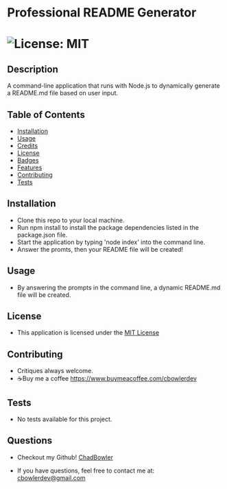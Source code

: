 # Professional README Generator

# ![License: MIT](https://img.shields.io/badge/License-MIT-yellow.svg)

## Description
A command-line application that runs with Node.js to dynamically generate  a README.md file based on user input.

## Table of Contents

- [Installation](#Installation)
- [Usage](#Usage)
- [Credits](#Credits)
- [License](#Credits)
- [Badges](#Badges)
- [Features](#Features)
- [Contributing](#Contributing)
- [Tests](#Tests)

## Installation

* Clone this repo to your local machine.
* Run npm install to install the package dependencies listed in the package.json file.
* Start the application by typing 'node index' into the command line.
* Answer the promts, then your README file will be created!

## Usage

* By answering the prompts in the command line, a dynamic README.md file will be created.


## License

* This application is licensed under the [MIT License](https://opensource.org/licenses/MIT)

## Contributing

* Critiques always welcome.
* ☕Buy me a coffee https://www.buymeacoffee.com/cbowlerdev

## Tests

* No tests available for this project.

## Questions

* Checkout my Github! [ChadBowler](https://www.github.com/ChadBowler)

* If you have questions, feel free to contact me at: cbowlerdev@gmail.com


